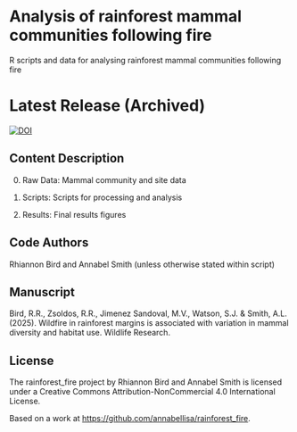 # Analysis of rainforest mammal communities following fire 
R scripts and data for analysing rainforest mammal communities following fire 

# Latest Release (Archived)
[![DOI](https://zenodo.org/badge/604401015.svg)](https://zenodo.org/records/12131487)

## Content Description

00. Raw Data: Mammal community and site data

01. Scripts: Scripts for processing and analysis

02. Results: Final results figures

## Code Authors

Rhiannon Bird and Annabel Smith (unless otherwise stated within script)

## Manuscript

Bird, R.R., Zsoldos, R.R., Jimenez Sandoval, M.V., Watson, S.J. & Smith, A.L. (2025). Wildfire in rainforest margins is associated with variation in mammal diversity and habitat use. Wildlife Research. 

## License

The rainforest_fire project by Rhiannon Bird and Annabel Smith  is licensed under a Creative Commons Attribution-NonCommercial 4.0 International License.

Based on a work at https://github.com/annabellisa/rainforest_fire.